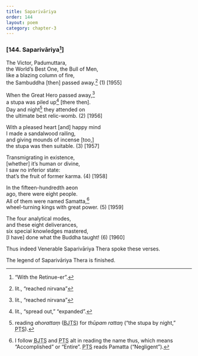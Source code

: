```yaml
---
title: Saparivāriya
order: 144
layout: poem
category: chapter-3
---
```


### \[144. Saparivāriya[^1]\]

The Victor, Padumuttara,  
the World’s Best One, the Bull of Men,  
like a blazing column of fire,  
the Sambuddha \[then\] passed away.[^2] (1) \[1955\]

When the Great Hero passed away,[^3]  
a stupa was piled up[^4] \[there then\].  
Day and night[^5] they attended on  
the ultimate best relic-womb. (2) \[1956\]

With a pleased heart \[and\] happy mind  
I made a sandalwood railing,  
and giving mounds of incense \[too,\]  
the stupa was then suitable. (3) \[1957\]

Transmigrating in existence,  
\[whether\] it’s human or divine,  
I saw no inferior state:  
that’s the fruit of former karma. (4) \[1958\]

In the fifteen-hundredth aeon  
ago, there were eight people.  
All of them were named Samatta,[^6]  
wheel-turning kings with great power. (5) \[1959\]

The four analytical modes,  
and these eight deliverances,  
six special knowledges mastered,  
\[I have\] done what the Buddha taught! (6) \[1960\]

Thus indeed Venerable Saparivāriya Thera spoke these verses.

The legend of Saparivāriya Thera is finished.

[^1]: “With the Retinue-er”.

[^2]: lit., “reached nirvana”

[^3]: lit., “reached nirvana”

[^4]: lit., “spread out,” “expanded”.

[^5]: reading *ahorattaṃ* (<abbr title="Buddha Jayanthi Tripitaka Series">BJTS</abbr>) for *thūpam rattaŋ* (“the stupa by night,” <abbr title="Pali Text Society">PTS</abbr>).

[^6]: I follow <abbr title="Buddha Jayanthi Tripitaka Series">BJTS</abbr> and <abbr title="Pali Text Society">PTS</abbr> alt in reading the name thus, which means “Accomplished” or “Entire”. <abbr title="Pali Text Society">PTS</abbr> reads Pamatta (“Negligent”).
